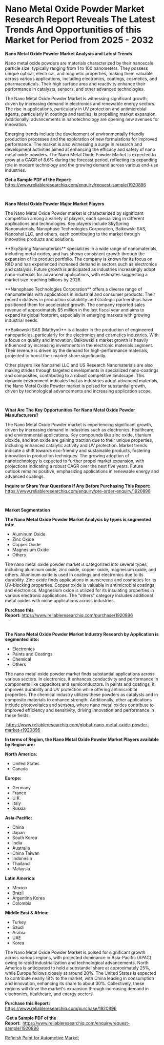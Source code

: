 <p><h1>Nano Metal Oxide Powder Market Research Report Reveals The Latest Trends And Opportunities of this Market for Period from 2025 - 2032</h1></p><p><strong>Nano Metal Oxide Powder Market Analysis and Latest Trends</strong></p>
<p><p>Nano metal oxide powders are materials characterized by their nanoscale particle size, typically ranging from 1 to 100 nanometers. They possess unique optical, electrical, and magnetic properties, making them valuable across various applications, including electronics, coatings, cosmetics, and pharmaceuticals. Their high surface area and reactivity enhance their performance in catalysts, sensors, and other advanced technologies.</p><p>The Nano Metal Oxide Powder Market is witnessing significant growth, driven by increasing demand in electronics and renewable energy sectors. The rise in applications, particularly in UV protection and antimicrobial agents, particularly in coatings and textiles, is propelling market expansion. Additionally, advancements in nanotechnology are opening new avenues for innovation. </p><p>Emerging trends include the development of environmentally friendly production processes and the exploration of new formulations for improved performance. The market is also witnessing a surge in research and development activities aimed at enhancing the efficacy and safety of nano metal oxide powders. The Nano Metal Oxide Powder Market is expected to grow at a CAGR of 8.6% during the forecast period, reflecting its expanding role in modern technology and the growing demand across various end-use industries.</p></p>
<p><strong>Get a Sample PDF of the Report:&nbsp;</strong> <a href="https://www.reliableresearchiq.com/enquiry/request-sample/1920896?utm_campaign=2222&utm_medium=2&utm_source=Github&utm_content=ia&utm_term=04022025&utm_id=nano-metal-oxide-powder">https://www.reliableresearchiq.com/enquiry/request-sample/1920896</a></p>
<p>&nbsp;</p>
<p><strong>Nano Metal Oxide Powder Major Market Players</strong></p>
<p><p>The Nano Metal Oxide Powder market is characterized by significant competition among a variety of players, each specializing in different applications and technologies. Key players include SkySpring Nanomaterials, Nanophase Technologies Corporation, Baikowski SAS, Nanoshel LLC, and others, each contributing to the market through innovative products and solutions.</p><p>**SkySpring Nanomaterials** specializes in a wide range of nanomaterials, including metal oxides, and has shown consistent growth through the expansion of its product portfolio. The company is known for its focus on R&D and has experienced increased demand in sectors such as electronics and catalysis. Future growth is anticipated as industries increasingly adopt nano-materials for advanced applications, with estimates suggesting a market size reaching billions by 2028.</p><p>**Nanophase Technologies Corporation** offers a diverse range of nanomaterials with applications in industrial and consumer products. Their recent initiatives in production scalability and strategic partnerships have positioned them for accelerated growth. The company reported sales revenue of approximately $5 million in the last fiscal year and aims to expand its global footprint, especially in emerging markets with growing industrial needs.</p><p>**Baikowski SAS (Mathym)** is a leader in the production of engineered nanoparticles, particularly for the electronics and cosmetics industries. With a focus on quality and innovation, Baikowski's market growth is heavily influenced by increasing investments in the electronic materials segment. Their revenue is driven by the demand for high-performance materials, projected to boost their market share significantly.</p><p>Other players like Nanoshel LLC and US Research Nanomaterials are also making strides through targeted developments in specialized nano-coatings and composites, contributing to a robust competitive landscape. This dynamic environment indicates that as industries adopt advanced materials, the Nano Metal Oxide Powder market is poised for substantial growth, driven by technological advancements and increasing application scope.</p></p>
<p>&nbsp;</p>
<p><strong>What Are The Key Opportunities For Nano Metal Oxide Powder Manufacturers?</strong></p>
<p><p>The Nano Metal Oxide Powder market is experiencing significant growth, driven by increasing demand in industries such as electronics, healthcare, and environmental applications. Key compounds like zinc oxide, titanium dioxide, and iron oxide are gaining traction due to their unique properties, including enhanced catalytic activity and UV protection. Market trends indicate a shift towards eco-friendly and sustainable products, fostering innovation in production techniques. The growing adoption of nanotechnology is expected to further propel market expansion, with projections indicating a robust CAGR over the next five years. Future outlook remains positive, emphasizing applications in renewable energy and advanced coatings.</p></p>
<p><strong>Inquire or Share Your Questions If Any Before Purchasing This Report:</strong> <a href="https://www.reliableresearchiq.com/enquiry/pre-order-enquiry/1920896?utm_campaign=2222&utm_medium=2&utm_source=Github&utm_content=ia&utm_term=04022025&utm_id=nano-metal-oxide-powder">https://www.reliableresearchiq.com/enquiry/pre-order-enquiry/1920896</a></p>
<p>&nbsp;</p>
<p><strong>Market Segmentation</strong></p>
<p><strong>The Nano Metal Oxide Powder Market Analysis by types is segmented into:</strong></p>
<p><ul><li>Aluminum Oxide</li><li>Zinc Oxide</li><li>Copper Oxide</li><li>Magnesium Oxide</li><li>Others</li></ul></p>
<p><p>The nano metal oxide powder market is categorized into several types, including aluminum oxide, zinc oxide, copper oxide, magnesium oxide, and others. Aluminum oxide is used in coatings and electronics due to its durability. Zinc oxide finds applications in sunscreens and cosmetics for its UV-blocking properties. Copper oxide is valuable in antimicrobial coatings and electronics. Magnesium oxide is utilized for its insulating properties in various electronic applications. The "others" category includes additional metal oxides with niche applications across industries.</p></p>
<p><strong>Purchase this Report:&nbsp;</strong><a href="https://www.reliableresearchiq.com/purchase/1920896?utm_campaign=2222&utm_medium=2&utm_source=Github&utm_content=ia&utm_term=04022025&utm_id=nano-metal-oxide-powder">https://www.reliableresearchiq.com/purchase/1920896</a></p>
<p>&nbsp;</p>
<p><strong>The Nano Metal Oxide Powder Market Industry Research by Application is segmented into:</strong></p>
<p><ul><li>Electronics</li><li>Paints and Coatings</li><li>Chemical</li><li>Others</li></ul></p>
<p><p>The nano metal oxide powder market finds substantial applications across various sectors. In electronics, it enhances conductivity and performance in components like capacitors and semiconductors. In paints and coatings, it improves durability and UV protection while offering antimicrobial properties. The chemical industry utilizes these powders as catalysts and in composite materials to enhance strength. Additionally, other applications include photovoltaics and sensors, where nano metal oxides contribute to improved efficiency and sensitivity, driving innovation and performance in these fields.</p></p>
<p><a href="https://www.reliableresearchiq.com/global-nano-metal-oxide-powder-market-r1920896?utm_campaign=2222&utm_medium=2&utm_source=Github&utm_content=ia&utm_term=04022025&utm_id=nano-metal-oxide-powder">&nbsp;https://www.reliableresearchiq.com/global-nano-metal-oxide-powder-market-r1920896</a></p>
<p><strong>In terms of Region, the Nano Metal Oxide Powder Market Players available by Region are:</strong></p>
<p>
    <p> <strong> North America: </strong>
        <ul>
            <li>United States</li>
            <li>Canada</li>
        </ul>
        </p> 
    <p> <strong> Europe: </strong>
        <ul>
            <li>Germany</li>
            <li>France</li>
            <li>U.K.</li>
            <li>Italy</li>
            <li>Russia</li>
        </ul>
        </p> 
    <p> <strong> Asia-Pacific: </strong>
        <ul>
            <li>China</li>
            <li>Japan</li>
            <li>South Korea</li>
            <li>India</li>
            <li>Australia</li>
            <li>China Taiwan</li>
            <li>Indonesia</li>
            <li>Thailand</li>
            <li>Malaysia</li>
        </ul>
        </p> 
    <p> <strong> Latin America: </strong>
        <ul>
            <li>Mexico</li>
            <li>Brazil</li>
            <li>Argentina Korea</li>
            <li>Colombia</li>
        </ul>
        </p> 
    <p> <strong> Middle East & Africa: </strong>
        <ul>
            <li>Turkey</li>
            <li>Saudi</li>
            <li>Arabia</li>
            <li>UAE</li>
            <li>Korea</li>
        </ul>
    </p>
    </p>
<p><p>The Nano Metal Oxide Powder Market is poised for significant growth across various regions, with projected dominance in Asia-Pacific (APAC) owing to rapid industrialization and technological advancements. North America is anticipated to hold a substantial share at approximately 25%, while Europe follows closely at around 20%. The United States is expected to contribute nearly 18% to the market, with China leading in consumption and innovation, enhancing its share to about 30%. Collectively, these regions will drive the market's expansion through increasing demand in electronics, healthcare, and energy sectors.</p></p>
<p><strong>Purchase this Report: </strong><a href="https://www.reliableresearchiq.com/purchase/1920896?utm_campaign=2222&utm_medium=2&utm_source=Github&utm_content=ia&utm_term=04022025&utm_id=nano-metal-oxide-powder">https://www.reliableresearchiq.com/purchase/1920896</a></p>
<p>&nbsp;<strong>Get a Sample PDF of the Report:&nbsp;&nbsp;</strong><a href="https://www.reliableresearchiq.com/enquiry/request-sample/1920896?utm_campaign=2222&utm_medium=2&utm_source=Github&utm_content=ia&utm_term=04022025&utm_id=nano-metal-oxide-powder">https://www.reliableresearchiq.com/enquiry/request-sample/1920896</a></p>
<p><strong></strong></p>
<p><p><a href="https://github.com/rileymgdorcas/Market-Research-Report-List-1/blob/main/refinish-paint-for-automotive-market.md?utm_campaign=2222&utm_medium=2&utm_source=Github&utm_content=ia&utm_term=04022025&utm_id=nano-metal-oxide-powder">Refinish Paint for Automotive Market</a></p></p>